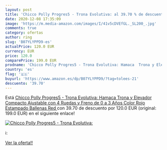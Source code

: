 ```yaml
---
layout: post
title: 'Chicco Polly Progres5 - Trona Evolutiva: al 39.70 % de descuento'
date: 2020-12-08 17:35:09
image: 'https://m.media-amazon.com/images/I/41v5cDVEfGL._SL200_.jpg'
comments: true
category: ofertas
author: ring
slug: 'B07YLYPPD9-es'
actualPrice: 120.0 EUR
currency: EUR
price: 120.0
comparePrice: 199.0 EUR
prodname: 'Chicco Polly Progres5 - Trona Evolutiva: Hamaca  Trona y Elevador Compacto  Ajustable  con 4 Ruedas y Freno  de 0 a 3 Años  Color Rojo Estampado Ballenas  Red '
country: 'es'
flag: '🇪🇸'
buyurl: 'https://www.amazon.es/dp/B07YLYPPD9/?tag=tolees-21'
descuento: '39.70'
---
```


Está [Chicco Polly Progres5 - Trona Evolutiva: Hamaca  Trona y Elevador Compacto  Ajustable  con 4 Ruedas y Freno  de 0 a 3 Años  Color Rojo Estampado Ballenas  Red ](https://www.amazon.es/dp/B07YLYPPD9/?tag=tolees-21) con 39.70 de descuento por 120.0 EUR (original: 199.0 EUR) en el siguiente enlace!

[![Chicco Polly Progres5 - Trona Evolutiva:](https://m.media-amazon.com/images/I/41v5cDVEfGL._SL200_.jpg)](https://www.amazon.es/dp/B07YLYPPD9/?tag=tolees-21)

ℹ️:


[Ver la oferta!!](https://www.amazon.es/dp/B07YLYPPD9/?tag=tolees-21)
